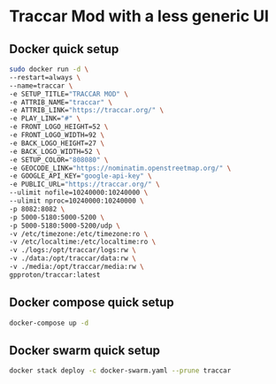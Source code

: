 # Traccar Mod with a less generic UI

## Docker quick setup

```bash
sudo docker run -d \
--restart=always \
--name=traccar \
-e SETUP_TITLE="TRACCAR MOD" \
-e ATTRIB_NAME="traccar" \
-e ATTRIB_LINK="https://traccar.org/" \
-e PLAY_LINK="#" \
-e FRONT_LOGO_HEIGHT=52 \
-e FRONT_LOGO_WIDTH=92 \
-e BACK_LOGO_HEIGHT=27 \
-e BACK_LOGO_WIDTH=52 \
-e SETUP_COLOR="808080" \
-e GEOCODE_LINK="https://nominatim.openstreetmap.org/" \
-e GOOGLE_API_KEY="google-api-key" \
-e PUBLIC_URL="https://traccar.org/" \
--ulimit nofile=10240000:10240000 \
--ulimit nproc=10240000:10240000 \
-p 8082:8082 \
-p 5000-5180:5000-5200 \
-p 5000-5180:5000-5200/udp \
-v /etc/timezone:/etc/timezone:ro \
-v /etc/localtime:/etc/localtime:ro \
-v ./logs:/opt/traccar/logs:rw \
-v ./data:/opt/traccar/data:rw \
-v ./media:/opt/traccar/media:rw \
gpproton/traccar:latest
```

## Docker compose quick setup

```bash
docker-compose up -d
```

## Docker swarm quick setup

```bash
docker stack deploy -c docker-swarm.yaml --prune traccar
```
